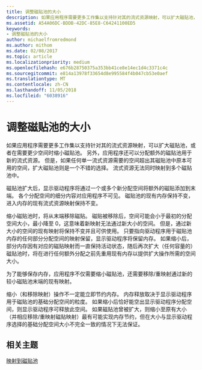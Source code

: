 ```yaml
---
title: 调整磁贴池的大小
description: 如果应用程序需要更多工作集以支持针对其的流式资源映射，可以扩大磁贴池，或者在需要更少空间时缩小磁贴池。
ms.assetid: A54A06DC-BDDB-42DC-85E8-C64241100ED5
keywords:
- 调整磁贴池的大小
author: michaelfromredmond
ms.author: mithom
ms.date: 02/08/2017
ms.topic: article
ms.localizationpriority: medium
ms.openlocfilehash: e676b28750375a353bb41ce8e14ec1d4c3371c4c
ms.sourcegitcommit: e814a13978f33654d8e995584f4b047cb53e0aef
ms.translationtype: MT
ms.contentlocale: zh-CN
ms.lasthandoff: 11/05/2018
ms.locfileid: "6038916"
---
```

# <a name="tile-pool-resizing"></a>调整磁贴池的大小


如果应用程序需要更多工作集以支持针对其的流式资源映射，可以扩大磁贴池，或者在需要更少空间时缩小磁贴池。 另外，应用程序还可以分配额外的磁贴池用于新的流式资源。 但是，如果任何单一流式资源需要的空间超出其磁贴池中原本可用的空间，扩大磁贴池则是一个不错的选择。 流式资源无法同时映射到多个磁贴池中。

磁贴池扩大后，显示驱动程序将通过一个或多个新分配空间将额外的磁贴添加到末端。 各个分配空间的细分内容对应用程序不可见。 磁贴池的现有内存保持不变，进入内存的现有流式资源映射保持不变。

缩小磁贴池时，将从末端移除磁贴。 磁贴被移除后，空间可能会小于最初的分配空间大小，最小降至 0，这意味着新映射无法通过新大小的空间。 但是，通过新大小的空间的现有映射将保持不变并且可供使用。 只要指向驱动程序用于磁贴池内存的任何部分分配空间的映射保留，显示驱动程序将保留内存。 如果缩小后，部分内存因有对应的磁贴映射而一直保持活动状态，随后再次扩大（任何容量的）磁贴池时，将在进行任何额外分配之前先重用现有内存以提供扩大操作所需的空间大小。

为了能够保存内存，应用程序不仅需要缩小磁贴池，还需要移除/重映射通过新的较小磁贴池末端的现有映射。

缩小（和移除映射）操作不一定能立即节约内存。 内存释放取决于显示驱动程序用于磁贴池的基础分配空间的粒度。 如果缩小后恰好能空出显示驱动程序分配空间，则显示驱动程序可释放此空间。 如果磁贴池曾被扩大，则缩小至原有大小（并相应移除/重映射磁贴映射）最有可能实现内存节约，但在大小与显示驱动程序选择的基础分配空间大小不完全一致的情况下无法保证。

## <a name="span-idrelated-topicsspanrelated-topics"></a><span id="related-topics"></span>相关主题


[映射到磁贴池](mappings-are-into-a-tile-pool.md)

 

 




